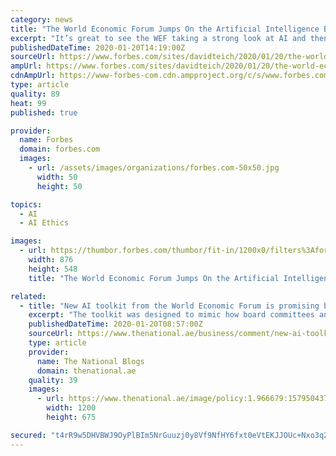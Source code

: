 ```yaml
---
category: news
title: "The World Economic Forum Jumps On the Artificial Intelligence Bandwagon"
excerpt: "It’s great to see the WEF taking a strong look at AI and then presenting what looks like a very good, introductory, toolkit for boards of directors, but the need for strong ethical positions means that more is needed."
publishedDateTime: 2020-01-20T14:19:00Z
sourceUrl: https://www.forbes.com/sites/davidteich/2020/01/20/the-world-economic-forum-jumps-on-the-artificial-intelligence-bandwagon/
ampUrl: https://www.forbes.com/sites/davidteich/2020/01/20/the-world-economic-forum-jumps-on-the-artificial-intelligence-bandwagon/amp/
cdnAmpUrl: https://www-forbes-com.cdn.ampproject.org/c/s/www.forbes.com/sites/davidteich/2020/01/20/the-world-economic-forum-jumps-on-the-artificial-intelligence-bandwagon/amp/
type: article
quality: 89
heat: 99
published: true

provider:
  name: Forbes
  domain: forbes.com
  images:
    - url: /assets/images/organizations/forbes.com-50x50.jpg
      width: 50
      height: 50

topics:
  - AI
  - AI Ethics

images:
  - url: https://thumbor.forbes.com/thumbor/fit-in/1200x0/filters%3Aformat%28jpg%29/https%3A%2F%2Fspecials-images.forbesimg.com%2Fimageserve%2F5e24dd7e8b6cf300071c77b9%2F0x0.jpg
    width: 876
    height: 548
    title: "The World Economic Forum Jumps On the Artificial Intelligence Bandwagon"

related:
  - title: "New AI toolkit from the World Economic Forum is promising because it’s free"
    excerpt: "The toolkit was designed to mimic how board committees and organisations typically approach ethics, policy and risk. Artificial intelligence promises to solve some of the most pressing issues faced by society, from ensuring fairer trade and reducing consumer waste, to predicting natural disasters and providing early diagnosis for cancer patients."
    publishedDateTime: 2020-01-20T08:57:00Z
    sourceUrl: https://www.thenational.ae/business/comment/new-ai-toolkit-from-the-world-economic-forum-is-promising-because-it-s-free-1.966680
    type: article
    provider:
      name: The National Blogs
      domain: thenational.ae
    quality: 39
    images:
      - url: https://www.thenational.ae/image/policy:1.966679:1579504377/image.jpg?f=16x9&q=0.6&w=1200&$p$f$q$w=70c86c9
        width: 1200
        height: 675

secured: "t4rR9w5DHVBWJ9OyPlBIm5NrGuuzj0y8Vf9NfHY6fxt0eVtEKJJOUc+Nxo3q2rO/rVvJEfpMpEeL4ud2hSjFAaqxRJlD/DFy5tn5zjCOBinVrAHKfNicjvi5CmJetLyNQ7rSN0PZaOvdu6t/tvAio3uKMG4DKDP4IUgNh4AV0jlCRJ5vGfwbHMDqlcbRl6VZtBf/2fkhmfwSsp357GLMlvPs4V6d3g040lpL24KAumfvl0POuDpDHBpjyAuo6qrcJPocO3+jT1b7aYoIfBp7rQReEWyvNbyqdR8VlZ7Z9NA=;FIBNM6VQHmeSuiKsXbU9zA=="
---
```


